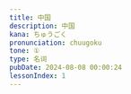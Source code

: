 ```yaml
---
title: 中国
description: 中国
kana: ちゅうごく
pronunciation: chuugoku
tone: ①
type: 名词
pubDate: 2024-08-08 00:00:24
lessonIndex: 1
---
```

